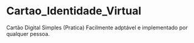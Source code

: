 # Cartao_Identidade_Virtual
Cartão Digital Simples (Pratica)
Facilmente adptável e implementado por qualquer pessoa.
